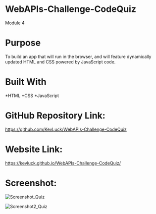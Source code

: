 # WebAPIs-Challenge-CodeQuiz
Module 4
# Purpose
To build an app that will run in the browser, and will feature dynamically updated HTML and CSS powered by JavaScript code.

# Built With
*HTML
*CSS
*JavaScript
# GitHub Repository Link:
https://github.com/KevLuck/WebAPIs-Challenge-CodeQuiz

# Website Link:
https://kevluck.github.io/WebAPIs-Challenge-CodeQuiz/

# Screenshot:
![Screenshot_Quiz](https://user-images.githubusercontent.com/116979866/236051222-4135fe9f-2e58-435c-92d2-37680bf04341.png)

![Screenshot2_Quiz](https://user-images.githubusercontent.com/116979866/236051239-f320c418-7f8f-4eda-99dc-e1f04d97888a.png)
